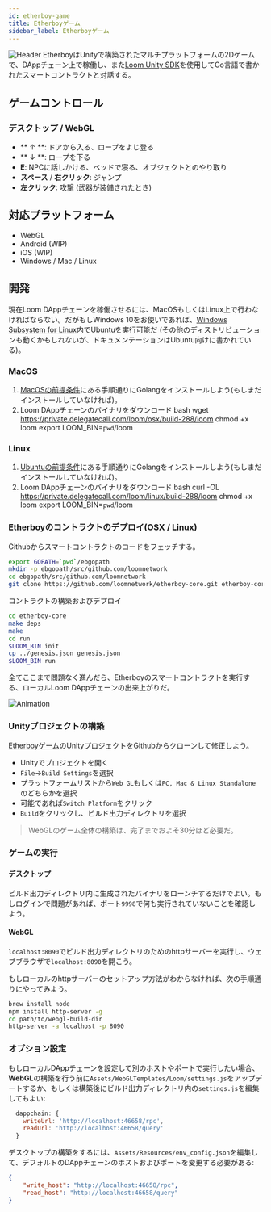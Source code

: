 ```yaml
---
id: etherboy-game
title: Etherboyゲーム
sidebar_label: Etherboyゲーム
---
```

![Header](/developers/img/ebw_splash.jpg) EtherboyはUnityで構築されたマルチプラットフォームの2Dゲームで、DAppチェーン上で稼働し、また[Loom Unity SDK](unity-sdk.html)を使用してGo言語で書かれたスマートコントラクトと対話する。

## ゲームコントロール

### デスクトップ / WebGL

- ** ↑ **: ドアから入る、ロープをよじ登る
- ** ↓ **: ロープを下る
- **E**: NPCに話しかける、ベッドで寝る、オブジェクトとのやり取り
- **スペース** / **右クリック**: ジャンプ
- **左クリック**: 攻撃 (武器が装備されたとき)

## 対応プラットフォーム

- WebGL
- Android (WIP)
- iOS (WIP)
- Windows / Mac / Linux

## 開発

現在Loom DAppチェーンを稼働させるには、MacOSもしくはLinux上で行わなければならない。だがもしWindows 10をお使いであれば、[Windows Subsystem for Linux](https://docs.microsoft.com/en-us/windows/wsl/install-win10)内でUbuntuを実行可能だ (その他のディストリビューションも動くかもしれないが、ドキュメンテーションはUbuntu向けに書かれている)。

### MacOS

1. [MacOSの前提条件](prereqs.html)にある手順通りにGolangをインストールしよう(もしまだインストールしていなければ)。
2. Loom DAppチェーンのバイナリをダウンロード 
        bash
        wget https://private.delegatecall.com/loom/osx/build-288/loom
        chmod +x loom
        export LOOM_BIN=`pwd`/loom

### Linux

1. [Ubuntuの前提条件](prereqs-ubuntu.html)にある手順通りにGolangをインストールしよう(もしまだインストールしていなければ)。
2. Loom DAppチェーンのバイナリをダウンロード 
        bash
        curl -OL https://private.delegatecall.com/loom/linux/build-288/loom
        chmod +x loom
        export LOOM_BIN=`pwd`/loom

### Etherboyのコントラクトのデプロイ(OSX / Linux)

Githubからスマートコントラクトのコードをフェッチする。

```bash
export GOPATH=`pwd`/ebgopath
mkdir -p ebgopath/src/github.com/loomnetwork
cd ebgopath/src/github.com/loomnetwork
git clone https://github.com/loomnetwork/etherboy-core.git etherboy-core
```

コントラクトの構築およびデプロイ

```bash
cd etherboy-core
make deps
make
cd run
$LOOM_BIN init
cp ../genesis.json genesis.json
$LOOM_BIN run
```

全てここまで問題なく進んだら、Etherboyのスマートコントラクトを実行する、ローカルLoom DAppチェーンの出来上がりだ。

![Animation](/developers/img/etherboy-clip.gif)

### Unityプロジェクトの構築

[Etherboyゲーム](https://github.com/loomnetwork/Etherboy)のUnityプロジェクトをGithubからクローンして修正しよう。

- Unityでプロジェクトを開く
- `File`->`Build Settings`を選択
- プラットフォームリストから`Web GL`もしくは`PC, Mac & Linux Standalone`のどちらかを選択
- 可能であれば`Switch Platform`をクリック
- `Build`をクリックし、ビルド出力ディレクトリを選択

> WebGLのゲーム全体の構築は、完了までおよそ30分ほど必要だ。

### ゲームの実行

#### デスクトップ

ビルド出力ディレクトリ内に生成されたバイナリをローンチするだけでよい。もしログインで問題があれば、ポート`9998`で何も実行されていないことを確認しよう。

#### WebGL

`localhost:8090`でビルド出力ディレクトリのためのhttpサーバーを実行し、ウェブブラウザで`localhost:8090`を開こう。

もしローカルのhttpサーバーのセットアップ方法がわからなければ、次の手順通りにやってみよう。

```bash
brew install node
npm install http-server -g
cd path/to/webgl-build-dir
http-server -a localhost -p 8090
```

### オプション設定

もしローカルDAppチェーンを設定して別のホストやポートで実行したい場合、**WebGL**の構築を行う前に`Assets/WebGLTemplates/Loom/settings.js`をアップデートするか、もしくは構築後にビルド出力ディレクトリ内の`settings.js`を編集してもよい:

```js
  dappchain: {
    writeUrl: 'http://localhost:46658/rpc',
    readUrl: 'http://localhost:46658/query'
  }
```

デスクトップの構築をするには、`Assets/Resources/env_config.json`を編集して、デフォルトのDAppチェーンのホストおよびポートを変更する必要がある:

```json
{
    "write_host": "http://localhost:46658/rpc",
    "read_host": "http://localhost:46658/query"
}
```